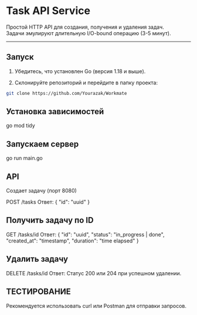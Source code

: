 # Task API Service

Простой HTTP API для создания, получения и удаления задач.  
Задачи эмулируют длительную I/O-bound операцию (3-5 минут).

---

## Запуск

1. Убедитесь, что установлен Go (версия 1.18 и выше).

2. Склонируйте репозиторий и перейдите в папку проекта:

```bash
git clone https://github.com/Yourazak/Workmate
```
## Установка зависимостей

go mod tidy

## Запускаем сервер

go run main.go

## API
Создает задачу (порт 8080)

POST /tasks
Ответ:
{
"id": "uuid"
}

## Получить задачу по ID

GET /tasks/id
Ответ:
{
"id": "uuid",
"status": "in_progress | done",
"created_at": "timestamp",
"duration": "time elapsed"
}

## Удалить задачу

DELETE /tasks/id
Ответ:
Статус 200 или 204 при успешном удалении.

## ТЕСТИРОВАНИЕ
Рекомендуется использовать curl или Postman для отправки запросов.

